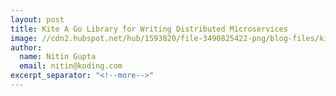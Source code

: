 ```yaml
---
layout: post
title: Kite A Go Library for Writing Distributed Microservices
image: //cdn2.hubspot.net/hub/1593820/file-3490825422-png/blog-files/kites.png
author:
  name: Nitin Gupta
  email: nitin@koding.com
excerpt_separator: "<!--more-->"
---
```


